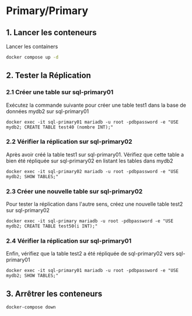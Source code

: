 # Primary/Primary

## 1. Lancer les conteneurs

Lancer les containers

```bash
docker compose up -d
```

## 2. Tester la Réplication

### 2.1 Créer une table sur sql-primary01

Exécutez la commande suivante pour créer une table test1 dans la base de données mydb2 sur sql-primary01

```
docker exec -it sql-primary01 mariadb -u root -pdbpassword -e "USE mydb2; CREATE TABLE test40 (nombre INT);"
```

### 2.2 Vérifier la réplication sur sql-primary02

Après avoir créé la table test1 sur sql-primary01.
Vérifiez que cette table a bien été répliquée sur sql-primary02 en listant les tables dans mydb2

```
docker exec -it sql-primary02 mariadb -u root -pdbpassword -e "USE mydb2; SHOW TABLES;"
```

### 2.3 Créer une nouvelle table sur sql-primary02

Pour tester la réplication dans l'autre sens, créez une nouvelle table test2 sur sql-primary02

```
docker exec -it sql-primary mariadb -u root -pdbpassword -e "USE mydb2; CREATE TABLE test50(i INT);"
```
### 2.4 Vérifier la réplication sur sql-primary01

Enfin, vérifiez que la table test2 a été répliquée de sql-primary02 vers sql-primary01

```
docker exec -it sql-primary01 mariadb -u root -pdbpassword -e "USE mydb2; SHOW TABLES;"
```

## 3. Arrêtrer les conteneurs

 ```
 docker-compose down
 ```